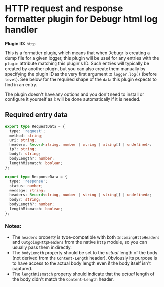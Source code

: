 HTTP request and response formatter plugin for Debugr html log handler
=====================================================

**Plugin ID:** `http`

This is a formatter plugin, which means that when Debugr is creating
a dump file for a given logger, this plugin will be used for any entries
with the `plugin` attribute matching this plugin's ID. Such entries
will typically be created by another plugin, but you can also create them
manually by specifying the plugin ID as the very first argument to `logger.log()`
(before `level`). See below for the required shape of the `data` this
plugin expects to find in an entry.

The plugin doesn't have any options and you don't need to install or
configure it yourself as it will be done automatically if it is needed.

## Required entry data

```typescript
export type RequestData = {
  type: 'request';
  method: string;
  uri: string;
  headers: Record<string, number | string | string[] | undefined>;
  ip?: string;
  body?: string;
  bodyLength?: number;
  lengthMismatch: boolean;
};

export type ResponseData = {
  type: 'response';
  status: number;
  message: string;
  headers: Record<string, number | string | string[] | undefined>;
  body?: string;
  bodyLength?: number;
  lengthMismatch: boolean;
};
```

### Notes:
 - The `headers` property is type-compatible with both `IncomingHttpHeaders`
   and `OutgoingHttpHeaders` from the native `http` module, so you can usually
   pass them in directly.
 - The `bodyLength` property should be set to the *actual* length of the body
   (not derived from the `Content-Length` header). Obviously its purpose is
   to have access to the actual body length even if the body itself isn't captured.
 - The `lengthMismatch` property should indicate that the *actual* length of the
   body didn't match the `Content-Length` header.
